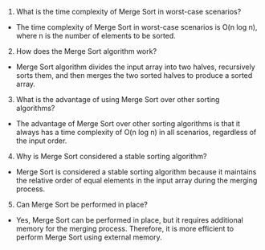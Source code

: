 

1. What is the time complexity of Merge Sort in worst-case scenarios?
- The time complexity of Merge Sort in worst-case scenarios is O(n log n), where n is the number of elements to be sorted.

2. How does the Merge Sort algorithm work?
- Merge Sort algorithm divides the input array into two halves, recursively sorts them, and then merges the two sorted halves to produce a sorted array.

3. What is the advantage of using Merge Sort over other sorting algorithms?
- The advantage of Merge Sort over other sorting algorithms is that it always has a time complexity of O(n log n) in all scenarios, regardless of the input order.

4. Why is Merge Sort considered a stable sorting algorithm?
- Merge Sort is considered a stable sorting algorithm because it maintains the relative order of equal elements in the input array during the merging process.

5. Can Merge Sort be performed in place?
- Yes, Merge Sort can be performed in place, but it requires additional memory for the merging process. Therefore, it is more efficient to perform Merge Sort using external memory.